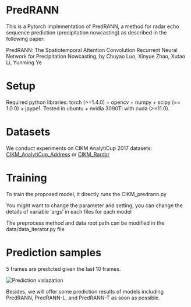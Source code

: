 # PredRANN

This is a Pytorch implementation of PredRANN, a method for radar echo sequence prediction (precipitation nowcasting) as described in the following paper:

PredRANN: The Spatiotemporal Attention Convolution Recurrent Neural Network for Precipitation Nowcasting, by Chuyao Luo, Xinyue Zhao, Xutao Li, Yunming Ye

# Setup

Required python libraries: torch (>=1.4.0) + opencv + numpy + scipy (== 1.0.0) + jpype1.
Tested in ubuntu + nvidia 3090Ti with cuda (>=11.0).

# Datasets
We conduct experiments on CIKM AnalytiCup 2017 datasets: [CIKM_AnalytiCup_Address](https://tianchi.aliyun.com/competition/entrance/231596/information) or [CIKM_Rardar](https://drive.google.com/drive/folders/1IqQyI8hTtsBbrZRRht3Es9eES_S4Qv2Y?usp=sharing) 

# Training
To train the proposed model, it directly runs the CIKM_predrann.py

You might want to change the parameter and setting, you can change the details of variable ‘args’ in each files for each model

The preprocess method and data root path can be modified in the data/data_iterator.py file


# Prediction samples
5 frames are predicted given the last 10 frames.

![Prediction vislazation](https://github.com/luochuyao/PredRANN/tree/master/data/res.png)

Besides, we will offer some prediction results of models including PredRANN, PredRANN-L, and PredRANN-T as soon as possible.


